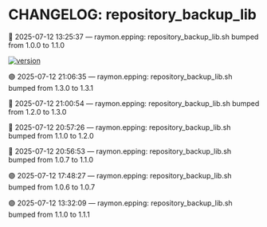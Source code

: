 # CHANGELOG: repository_backup_lib

🔵 2025-07-12 13:25:37 — raymon.epping: repository_backup_lib.sh bumped from 1.0.0 to 1.1.0

[![version](https://img.shields.io/badge/version-1.3.1-red)](https://github.com/raymonepping)

🟣 2025-07-12 21:06:35 — raymon.epping: repository_backup_lib.sh bumped from 1.3.0 to 1.3.1

🔵 2025-07-12 21:00:54 — raymon.epping: repository_backup_lib.sh bumped from 1.2.0 to 1.3.0

🔵 2025-07-12 20:57:26 — raymon.epping: repository_backup_lib.sh bumped from 1.1.0 to 1.2.0

🔵 2025-07-12 20:56:53 — raymon.epping: repository_backup_lib.sh bumped from 1.0.7 to 1.1.0

🟣 2025-07-12 17:48:27 — raymon.epping: repository_backup_lib.sh bumped from 1.0.6 to 1.0.7

🟣 2025-07-12 13:32:09 — raymon.epping: repository_backup_lib.sh bumped from 1.1.0 to 1.1.1
